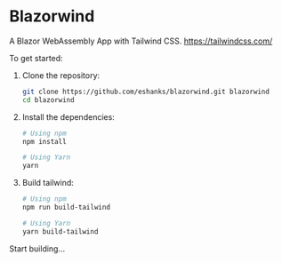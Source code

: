 # Blazorwind

A Blazor WebAssembly App with Tailwind CSS. https://tailwindcss.com/

To get started:

1. Clone the repository:

    ```bash
    git clone https://github.com/eshanks/blazorwind.git blazorwind
    cd blazorwind
    ```

2. Install the dependencies:

    ```bash
    # Using npm
    npm install

    # Using Yarn
    yarn
    ```
    
3. Build tailwind:

    ```bash
    # Using npm
    npm run build-tailwind

    # Using Yarn
    yarn build-tailwind
    ```

Start building...
